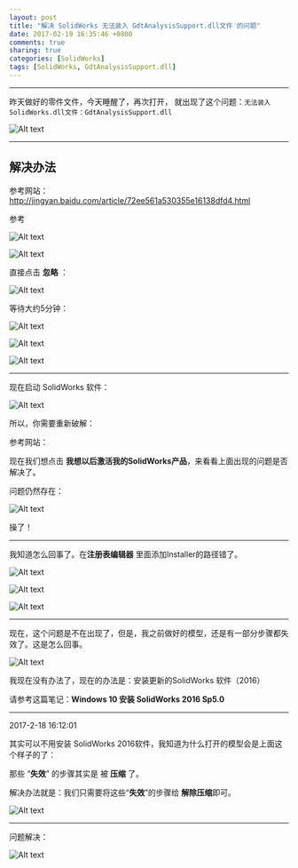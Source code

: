 ```yaml
---
layout: post
title: "解决 SolidWorks 无法装入 GdtAnalysisSupport.dll文件 的问题"
date: 2017-02-19 16:35:46 +0800
comments: true
sharing: true
categories: [SolidWorks]
tags: [SolidWorks, GdtAnalysisSupport.dll]
---
```



----------

昨天做好的零件文件，今天睡醒了，再次打开， 就出现了这个问题：`无法装入 SolidWorks.dll文件：GdtAnalysisSupport.dll`


![Alt text](/images/2017-2-19-solve-SolidWorks-can-not-load-the-GdtAnalysisSupport-dll-file/1487392359179.png)


----------

## 解决办法

参考网站：http://jingyan.baidu.com/article/72ee561a530355e16138dfd4.html


参考 

![Alt text](/images/2017-2-19-solve-SolidWorks-can-not-load-the-GdtAnalysisSupport-dll-file/1487393791415.png)

![Alt text](/images/2017-2-19-solve-SolidWorks-can-not-load-the-GdtAnalysisSupport-dll-file/1487393815563.png)

直接点击 **忽略** ：

![Alt text](/images/2017-2-19-solve-SolidWorks-can-not-load-the-GdtAnalysisSupport-dll-file/1487393914660.png)

等待大约5分钟：

![Alt text](/images/2017-2-19-solve-SolidWorks-can-not-load-the-GdtAnalysisSupport-dll-file/1487394450625.png)


![Alt text](/images/2017-2-19-solve-SolidWorks-can-not-load-the-GdtAnalysisSupport-dll-file/1487394522702.png)

![Alt text](/images/2017-2-19-solve-SolidWorks-can-not-load-the-GdtAnalysisSupport-dll-file/1487394544788.png)


----------

现在启动 SolidWorks 软件：

![Alt text](/images/2017-2-19-solve-SolidWorks-can-not-load-the-GdtAnalysisSupport-dll-file/1487394625073.png)

所以，你需要重新破解：

参考网站：

现在我们想点击 **我想以后激活我的SolidWorks产品**，来看看上面出现的问题是否解决了。

问题仍然存在：

![Alt text](/images/2017-2-19-solve-SolidWorks-can-not-load-the-GdtAnalysisSupport-dll-file/1487394891003.png)

操了！


----------

我知道怎么回事了。在**注册表编辑器** 里面添加Installer的路径错了。

![Alt text](/images/2017-2-19-solve-SolidWorks-can-not-load-the-GdtAnalysisSupport-dll-file/1487397304857.png)


![Alt text](/images/2017-2-19-solve-SolidWorks-can-not-load-the-GdtAnalysisSupport-dll-file/1487397342762.png)

![Alt text](/images/2017-2-19-solve-SolidWorks-can-not-load-the-GdtAnalysisSupport-dll-file/1487397374349.png)


----------


现在，这个问题是不在出现了，但是，我之前做好的模型，还是有一部分步骤都失效了。这是怎么回事。

![Alt text](/images/2017-2-19-solve-SolidWorks-can-not-load-the-GdtAnalysisSupport-dll-file/1487405570583.png)

我现在没有办法了，现在的办法是：安装更新的SolidWorks 软件（2016）

请参考这篇笔记：**Windows 10 安装 SolidWorks 2016 Sp5.0**


----------

2017-2-18 16:12:01

其实可以不用安装 SolidWorks 2016软件，我知道为什么打开的模型会是上面这个样子的了：

那些 “**失效**” 的步骤其实是 被 **压缩** 了。

解决办法就是：我们只需要将这些“**失效**”的步骤给 **解除压缩**即可。

![Alt text](/images/2017-2-19-solve-SolidWorks-can-not-load-the-GdtAnalysisSupport-dll-file/1487405886362.png)


----------

问题解决：

![Alt text](/images/2017-2-19-solve-SolidWorks-can-not-load-the-GdtAnalysisSupport-dll-file/1487405910127.png)
